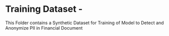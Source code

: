 # Training Dataset - 
This Folder contains a Synthetic Dataset for Training of Model to Detect and Anonymize PII in Financial Document
